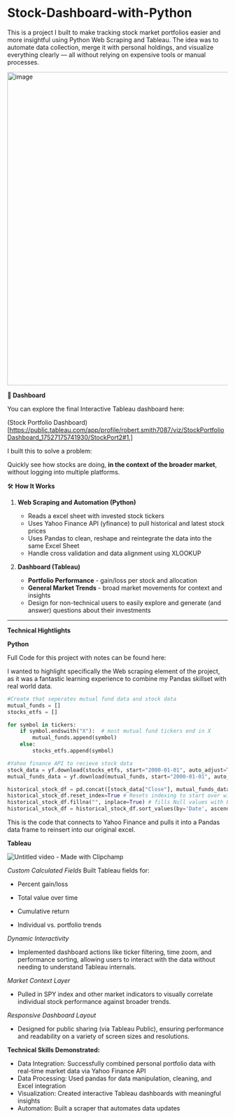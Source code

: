 # Stock-Dashboard-with-Python

This is a project I built to make tracking stock market portfolios easier and more insightful using Python Web Scraping and Tableau. The idea was to automate data collection, merge it with personal holdings, and visualize everything clearly — all without relying on expensive tools or manual processes.

<img width="1073" height="714" alt="image" src="https://github.com/user-attachments/assets/01e16a96-1288-46d3-b4c9-c1070f9fe840" />

**🔗 Dashboard**

You can explore the final Interactive Tableau dashboard here: 

(Stock Portfolio Dashboard)[https://public.tableau.com/app/profile/robert.smith7087/viz/StockPortfolioDashboard_17527175741930/StockPort2#1.]

I built this to solve a problem: 

Quickly see how stocks are doing, **in the context of the broader market**, without logging into multiple platforms.

🛠️ **How It Works**

1) **Web Scraping and Automation (Python)**
   - Reads a excel sheet with invested stock tickers
   - Uses Yahoo Finance API (yfinance) to pull historical and latest stock prices
   - Uses Pandas to clean, reshape and reintegrate the data into the same Excel Sheet
   - Handle cross validation and data alignment using XLOOKUP
  
2) **Dashboard (Tableau)**
   - **Portfolio Performance** - gain/loss per stock and allocation
   - **General Market Trends** - broad market movements for context and insights
   - Design for non-technical users to easily explore and generate (and answer) questions about their investments
  
---

**Technical Hightlights**

**Python** 

Full Code for this project with notes can be found here: 

I wanted to highlight specifically the Web scraping element of the project, as it was a fantastic learning experience to combine my Pandas skillset with real world data. 

```python
#Create that seperates mutual fund data and stock data
mutual_funds = []
stocks_etfs = []

for symbol in tickers:
    if symbol.endswith("X"):  # most mutual fund tickers end in X
        mutual_funds.append(symbol)
    else:
        stocks_etfs.append(symbol)

#Yahoo finance API to recieve stock data
stock_data = yf.download(stocks_etfs, start="2000-01-01", auto_adjust=True)
mutual_funds_data = yf.download(mutual_funds, start="2000-01-01", auto_adjust=True)

historical_stock_df = pd.concat([stock_data["Close"], mutual_funds_data["Close"]]) # Combines Stocks and Mutual Funds into One dataframe (excel sheet)
historical_stock_df.reset_index=True # Resets indexing to start over with new columns 
historical_stock_df.fillna("", inplace=True) # fills Null values with Blanks instead of Errors/random data
historical_stock_df = historical_stock_df.sort_values(by='Date', ascending=False) # Sorts the data from Descending data (starts at 2025 rather than 2000)
```

This is the code that connects to Yahoo Finance and pulls it into a Pandas data frame to reinsert into our original excel. 

**Tableau** 

![Untitled video - Made with Clipchamp](https://github.com/user-attachments/assets/bcbe1eb4-2ad9-4915-b6d6-7e80807ccaa1)


*Custom Calculated Fields*
Built Tableau fields for:

- Percent gain/loss

- Total value over time

- Cumulative return

- Individual vs. portfolio trends

*Dynamic Interactivity*

- Implemented dashboard actions like ticker filtering, time zoom, and performance sorting, allowing users to interact with the data without needing to understand Tableau internals.

*Market Context Layer*

- Pulled in SPY index and other market indicators to visually correlate individual stock performance against broader trends.

*Responsive Dashboard Layout*

- Designed for public sharing (via Tableau Public), ensuring performance and readability on a variety of screen sizes and resolutions.



**Technical Skills Demonstrated:**

- Data Integration: Successfully combined personal portfolio data with real-time market data via Yahoo Finance API
- Data Processing: Used pandas for data manipulation, cleaning, and Excel integration
- Visualization: Created interactive Tableau dashboards with meaningful insights
- Automation: Built a scraper that automates data updates
